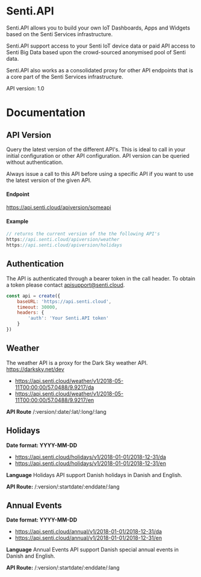 # Senti.API

Senti.API allows you to build your own IoT Dashboards, Apps and Widgets based on the Senti Services infrastructure. 

Senti.API support access to your Senti IoT device data or paid API access to Senti Big Data based upon the crowd-sourced anonymised pool of Senti data.

Senti.API also works as a consolidated proxy for other API endpoints that is a core part of the Senti Services infrastructure.

API version: 1.0

# Documentation

## API Version

Query the latest version of the different API's. This is ideal to call in your initial configuration or other API configuration. API version can be queried without authentication. 

Always issue a call to this API before using a specific API if you want to use the latest version of the given API.

#### Endpoint
https://api.senti.cloud/apiversion/someapi

#### Example
```js
// returns the current version of the the following API's
https://api.senti.cloud/apiversion/weather
https://api.senti.cloud/apiversion/holidays
```

## Authentication
The API is authenticated through a bearer token in the call header. To obtain a token please contact apisupport@senti.cloud. 

```js
const api = create({
	baseURL: 'https://api.senti.cloud',
	timeout: 30000,
	headers: {
		'auth': 'Your Senti.API token'
	}
})
```

## Weather
The weather API is a proxy for the Dark Sky weather API. https://darksky.net/dev 

- https://api.senti.cloud/weather/v1/2018-05-11T00:00:00/57.0488/9.9217/da
- https://api.senti.cloud/weather/v1/2018-05-11T00:00:00/57.0488/9.9217/en

**API Route**
/:version/:date/:lat/:long/:lang

## Holidays

**Date format: YYYY-MM-DD**
- https://api.senti.cloud/holidays/v1/2018-01-01/2018-12-31/da
- https://api.senti.cloud/holidays/v1/2018-01-01/2018-12-31/en

**Language**
Holidays API support Danish holidays in Danish and English.

**API Route:**
/:version/:startdate/:enddate/:lang

## Annual Events

**Date format: YYYY-MM-DD**
- https://api.senti.cloud/annual/v1/2018-01-01/2018-12-31/da
- https://api.senti.cloud/annual/v1/2018-01-01/2018-12-31/en

**Language**
Annual Events API support Danish special annual events in Danish and English.

**API Route:**
/:version/:startdate/:enddate/:lang
